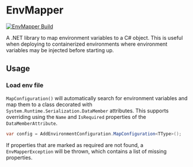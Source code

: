 # EnvMapper

[![EnvMapper Build](https://github.com/RichardD012/EnvMapper/actions/workflows/main-build.yml/badge.svg)](https://github.com/RichardD012/EnvMapper/actions/workflows/main-build.yml)

A .NET library to map environment variables to a C# object. This is useful when deploying to containerized environments where environment variables may be injected before starting up.

## Usage

### Load env file

`MapConfiguration()` will automatically search for environment variables and map them to a class decorated with `System.Runtime.Serialization.DataMember` attributes. This supports overriding using the `Name` and `IsRequired` properties of the `DataMemberAttribute`.

```csharp
var config = AddEnvironmentConfiguration.MapConfiguration<TType>();
```

If properties that are marked as required are not found, a `EnvMapperException` will be thrown, which contains a list of missing properties.
